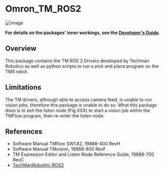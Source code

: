 # __Omron_TM_ROS2__

![image](https://user-images.githubusercontent.com/42372488/110917109-806c3a00-8354-11eb-800e-7d777c1e0f41.png)

**For details on the packages' inner workings, see the [Developer's Guide](https://https://github.com/guanyewtan/Omron_TM_ROS2/blob/master/docs/DeveloperGuide.adoc).**

## __Overview__
This package contains the TM ROS 2 Drivers developed by Techman Robotics as well as python scripts to run a pick and place program on the TM5 robot.


## __Limitations__
The TM drivers, although able to access camera feed, is unable to run vision jobs, therefore this package is unable to do so. What this package does is to  exit the listen node (Fig XXX) to start a vision job within the TMFlow program, then re-enter the listen node.

## __References__
- Software Manual TMflow SW1.82, 19888-400 RevH
- Software Manual TMvision, 19888-600 RevF
- TM Expression Editor and Listen Node Reference Guide, 19888-700 RevC
- [TechManRobotInc ROS2](https://github.com/TechmanRobotInc/tmr_ros2)
